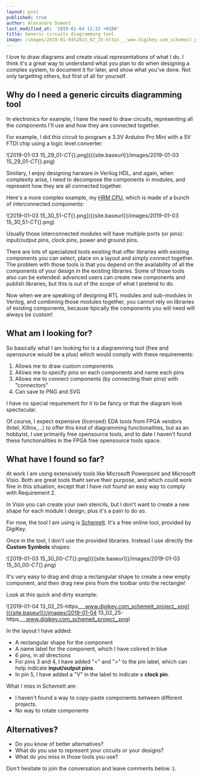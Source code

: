 ```yaml
---
layout: post
published: true
author: Alexandre Dumont
last_modified_at: '2019-01-04 11:32 +0100'
title: Generic circuits diagramming tool
image: /images/2019-01-04%2013_02_25-https___www.digikey.com_schemeit_project_.png
---
```

I love to draw diagrams and create visual representations of what I do. I think it's a great way to understand what you plan to do when designing a complex system, to document it for later, and show what you've done. Not only targetting others, but first of all for yourself.

## Why do I need a generic circuits diagramming tool

In electronics for example, I have the need to draw circuits, representing all the components I'll use and how they are connected together.

For example, I did this circuit to program a 3.3V Arduino Pro Mini with a 5V FTDI chip using a logic level converter:

![2019-01-03 15_29_01-_CT_{}.png]({{site.baseurl}}/images/2019-01-03 15_29_01-_CT_{}.png)

Similary, I enjoy designing harware in Verilog HDL, and again, when complexity arise, I need to decompose the components in modules, and represent how they are all connected together.

Here's a more complex example, my [HRM CPU](https://github.com/adumont/hrm-cpu), which is made of a bunch of interconnected components:

![2019-01-03 15_30_51-_CT_{}.png]({{site.baseurl}}/images/2019-01-03 15_30_51-_CT_{}.png)

Usually those interconnected modules will have multiple ports (or pins): input/output pins, clock pins, power and ground pins.

There are lots of specialized tools existing that offer libraries with existing components you can select, place on a layout and simply connect together. The problem with those tools is that you depend on the availability of all the components of your design in the existing libraries. Some of those tools also  can be extended: advanced users can create new components and publish libraries, but this is out of the scope of what I pretend to do.

Now when we are speaking of designing RTL modules and sub-modules in Verilog, and combining those modules together, you cannot rely on libraries of existing components, because tipically the components you will need will always be custom!

## What am I looking for?

So basically what I am looking for is a diagramming tool (free and opensource would be a plus) which would comply with these requirements:
1. Allows me to draw custom components
2. Allows me to specify pins on each components and name each pins
3. Allows me to connect components (by connecting their pins) with "connectors"
4. Can save to PNG and SVG

I have no special requirement for it to be fancy or that the diagram look spectacular.

Of course, I expect expensive (licensed) EDA tools from FPGA vendors (Intel, Xillinx,...) to offer this kind of diagramming functionalities, but as an hobbyist, I use primarily free opensource tools, and to date I haven't found these functionalities in the FPGA free opensource tools space.

## What have I found so far?

At work I am using extensively tools like Microsoft Powerpoint and Microsoft Visio. Both are great tools thaht serve their purpose, and which could work fine in this situation, except that I have not found an easy way to comply with Requirement 2. 

In Visio you can create your own stencils, but I don't want to create a new shape for each module I design, plus it's a pain to do so.

For now, the tool I am using is [SchemeIt](https://www.digikey.com/schemeit/). It's a free online tool, provided by DigiKey.

Once in the tool, I don't use the provided libraries. Instead I use directly the **Custom Symbols** shapes:

![2019-01-03 15_30_00-_CT_{}.png]({{site.baseurl}}/images/2019-01-03 15_30_00-_CT_{}.png)

It's very easy to drag and drop a rectangular shape to create a new empty component, and then drag new pins from the toolbar onto the rectangle!

Look at this quick and dirty example:

![2019-01-04 13_02_25-https___www.digikey.com_schemeit_project_.png]({{site.baseurl}}/images/2019-01-04 13_02_25-https___www.digikey.com_schemeit_project_.png)

In the layout I have added:
- A rectangular shape for the component
- A name label for the component, which I have colored in blue
- 6 pins, in all directions
- For pins 3 and 4, I have added "<" and ">" to the pin label, which can help indicate **input/output pins**.
- In pin 5, I have added a "V" in the label to indicate a **clock pin**.

What I miss in SchemeIt are:
- I haven't found a way to copy-paste components between different projects.
- No way to rotate components

## Alternatives?

- Do you know of better alternatives?
- What do you use to represent your circuits or your designs?
- What do you miss in those tools you use?

Don't hesitate to join the conversation and leave comments below :).
